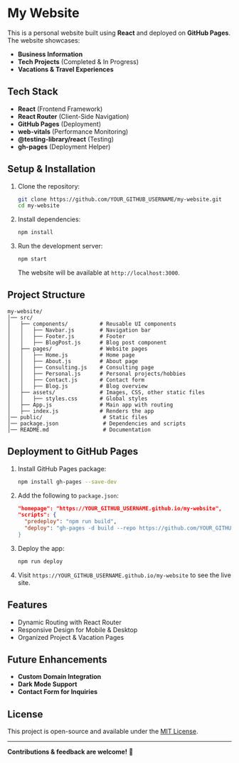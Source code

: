 # My Website

This is a personal website built using **React** and deployed on **GitHub Pages**. The website showcases:
- **Business Information**
- **Tech Projects** (Completed & In Progress)
- **Vacations & Travel Experiences**

## Tech Stack
- **React** (Frontend Framework)
- **React Router** (Client-Side Navigation)
- **GitHub Pages** (Deployment)
- **web-vitals** (Performance Monitoring)
- **@testing-library/react** (Testing)
- **gh-pages** (Deployment Helper)


## Setup & Installation
1. Clone the repository:
   ```bash
   git clone https://github.com/YOUR_GITHUB_USERNAME/my-website.git
   cd my-website
   ```

2. Install dependencies:
   ```bash
   npm install
   ```

3. Run the development server:
   ```bash
   npm start
   ```
   The website will be available at `http://localhost:3000`.

## Project Structure
```
my-website/
│── src/
│   ├── components/          # Reusable UI components
│   │   ├── Navbar.js        # Navigation bar
│   │   ├── Footer.js        # Footer
│   │   ├── BlogPost.js      # Blog post component
│   ├── pages/               # Website pages
│   │   ├── Home.js          # Home page
│   │   ├── About.js         # About page
│   │   ├── Consulting.js    # Consulting page
│   │   ├── Personal.js      # Personal projects/hobbies
│   │   ├── Contact.js       # Contact form
│   │   ├── Blog.js          # Blog overview
│   ├── assets/              # Images, CSS, other static files
│   │   ├── styles.css       # Global styles
│   ├── App.js               # Main app with routing
│   ├── index.js             # Renders the app
│── public/                   # Static files
│── package.json              # Dependencies and scripts
│── README.md                 # Documentation
```

## Deployment to GitHub Pages
1. Install GitHub Pages package:
   ```bash
   npm install gh-pages --save-dev
   ```

2. Add the following to `package.json`:
   ```json
   "homepage": "https://YOUR_GITHUB_USERNAME.github.io/my-website",
   "scripts": {
     "predeploy": "npm run build",
     "deploy": "gh-pages -d build --repo https://github.com/YOUR_GITHUB_USERNAME/my-website.git""
   }
   ```

3. Deploy the app:
   ```bash
   npm run deploy
   ```

4. Visit `https://YOUR_GITHUB_USERNAME.github.io/my-website` to see the live site.

## Features
- Dynamic Routing with React Router
- Responsive Design for Mobile & Desktop
- Organized Project & Vacation Pages

## Future Enhancements
- **Custom Domain Integration**
- **Dark Mode Support**
- **Contact Form for Inquiries**

## License
This project is open-source and available under the [MIT License](LICENSE).

---

**Contributions & feedback are welcome!** 🚀

